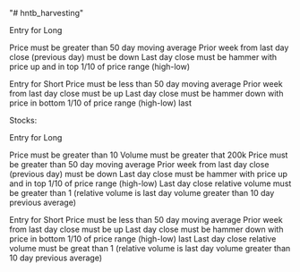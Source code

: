 "# hntb_harvesting" 

Entry for Long

Price must be greater than 50 day moving average
Prior week from last day close (previous day) must be down
Last day close must be hammer with price up and in top 1/10 of price range (high-low)

Entry for Short
Price must be less than 50 day moving average
Prior week from last day close must be up 
Last day close must be hammer down with price in bottom 1/10 of price range (high-low) last 



Stocks:

Entry for Long

Price must be greater than 10
Volume must be greater that 200k 
Price must be greater than 50 day moving average
Prior week from last day close (previous day) must be down
Last day close must be hammer with price up and in top 1/10 of price range (high-low)
Last day close relative volume must be greater than 1 (relative volume is last day volume greater than 10 day previous average)

Entry for Short
Price must be less than 50 day moving average
Prior week from last day close must be up 
Last day close must be hammer down with price in bottom 1/10 of price range (high-low) last 
Last day close relative volume must be great than 1 (relative volume is last day volume greater than 10 day previous average)

